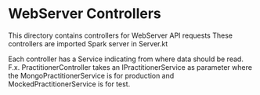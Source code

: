 # WebServer Controllers

This directory contains controllers for WebServer API requests
These controllers are imported Spark server in Server.kt

Each controller has a Service indicating from where data should be read. F.x. PractitionerController takes an IPractitionerService as parameter where the MongoPractitionerService is for production and MockedPractitionerService is for test.

